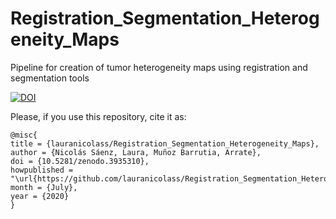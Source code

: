 # Registration_Segmentation_Heterogeneity_Maps
Pipeline for creation of tumor heterogeneity maps using registration and segmentation tools

[![DOI](https://zenodo.org/badge/DOI/10.5281/zenodo.3935310.svg)](https://doi.org/10.5281/zenodo.3935310)

Please, if you use this repository, cite it as:

```
@misc{ 
title = {lauranicolass/Registration_Segmentation_Heterogeneity_Maps},
author = {Nicolás Sáenz, Laura, Muñoz Barrutia, Arrate}, 
doi = {10.5281/zenodo.3935310}, 
howpublished = "\url{https://github.com/lauranicolass/Registration_Segmentation_Heterogeneity_Maps}",
month = {July}, 
year = {2020} 
}
```
